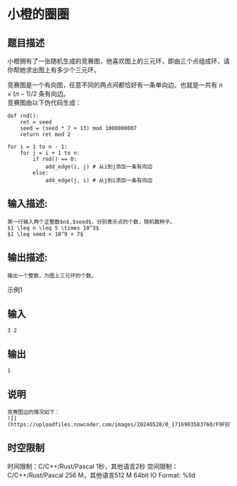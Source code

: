 # 小橙的圈圈

## 题目描述

小橙拥有了一张随机生成的竞赛图，他喜欢图上的三元环，即由三个点组成环，请你帮她求出图上有多少个三元环。  
  
竞赛图是一个有向图，任意不同的两点间都恰好有一条单向边。也就是一共有 $n \times (n - 1) / 2$ 条有向边。  
竞赛图由以下伪代码生成：  

    
    
    def rnd():
        ret = seed
        seed = (seed * 7 + 13) mod 1000000007
        return ret mod 2
    
    for i = 1 to n - 1:
        for j = i + 1 to n:
            if rnd() == 0:
                add_edge(i, j) # 从i到j添加一条有向边
            else:
                add_edge(j, i) # 从j到i添加一条有向边

  
  


## 输入描述:
    
    
    第一行输入两个正整数$n$,$seed$，分别表示点的个数，随机数种子。  
    $1 \leq n \leq 5 \times 10^3$  
    $1 \leq seed < 10^9 + 7$

## 输出描述:
    
    
    输出一个整数，为图上三元环的个数。

示例1 

## 输入
    
    
    3 2

## 输出
    
    
    1

## 说明
    
    
    竞赛图边的情况如下：  
    ![](https://uploadfiles.nowcoder.com/images/20240528/0_1716903583760/F9FEDA0AA666D2A84B9944CE076A5A2E)  
    
    
      
    


## 时空限制

时间限制：C/C++/Rust/Pascal 1秒，其他语言2秒
空间限制：C/C++/Rust/Pascal 256 M，其他语言512 M
64bit IO Format: %lld